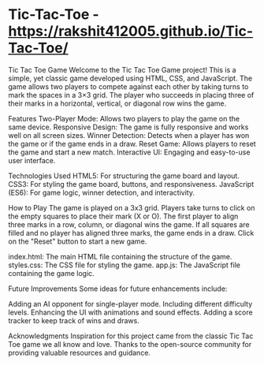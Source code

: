 # Tic-Tac-Toe - https://rakshit412005.github.io/Tic-Tac-Toe/


Tic Tac Toe Game
Welcome to the Tic Tac Toe Game project! This is a simple, yet classic game developed using HTML, CSS, and JavaScript. The game allows two players to compete against each other by taking turns to mark the spaces in a 3×3 grid. The player who succeeds in placing three of their marks in a horizontal, vertical, or diagonal row wins the game.

Features
Two-Player Mode: Allows two players to play the game on the same device.
Responsive Design: The game is fully responsive and works well on all screen sizes.
Winner Detection: Detects when a player has won the game or if the game ends in a draw.
Reset Game: Allows players to reset the game and start a new match.
Interactive UI: Engaging and easy-to-use user interface.

Technologies Used
HTML5: For structuring the game board and layout.
CSS3: For styling the game board, buttons, and responsiveness.
JavaScript (ES6): For game logic, winner detection, and interactivity.

How to Play
The game is played on a 3x3 grid.
Players take turns to click on the empty squares to place their mark (X or O).
The first player to align three marks in a row, column, or diagonal wins the game.
If all squares are filled and no player has aligned three marks, the game ends in a draw.
Click on the "Reset" button to start a new game.

index.html: The main HTML file containing the structure of the game.
styles.css: The CSS file for styling the game.
app.js: The JavaScript file containing the game logic.

Future Improvements
Some ideas for future enhancements include:

Adding an AI opponent for single-player mode.
Including different difficulty levels.
Enhancing the UI with animations and sound effects.
Adding a score tracker to keep track of wins and draws.

Acknowledgments
Inspiration for this project came from the classic Tic Tac Toe game we all know and love.
Thanks to the open-source community for providing valuable resources and guidance.

